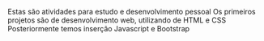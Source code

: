 Estas são atividades para estudo e desenvolvimento pessoal
Os primeiros projetos são de desenvolvimento web, utilizando de HTML e CSS
Posteriormente temos inserção Javascript e Bootstrap
